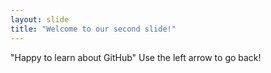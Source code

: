```yaml
---
layout: slide
title: "Welcome to our second slide!"
---
```

"Happy to learn about GitHub"
Use the left arrow to go back!
